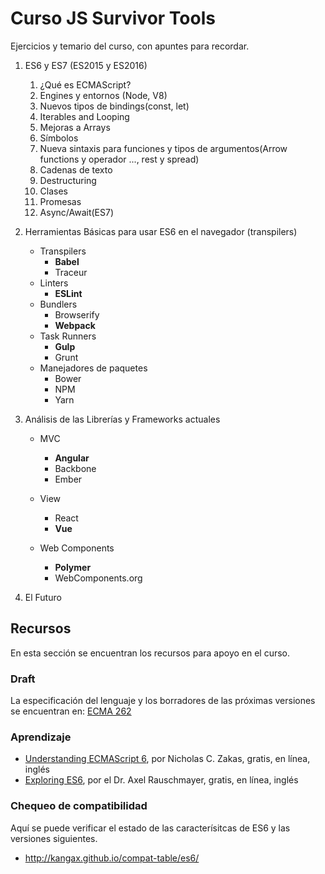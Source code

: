 # Curso JS Survivor Tools

Ejercicios y temario del curso, con apuntes para recordar.

1. ES6 y ES7 (ES2015 y ES2016)

    1. ¿Qué es ECMAScript?
    2. Engines y entornos (Node, V8)
    3. Nuevos tipos de bindings(const, let)
    4. Iterables and Looping
    5. Mejoras a Arrays
    6. Símbolos
    7. Nueva sintaxis para funciones y tipos de argumentos(Arrow functions y operador ..., rest y spread)
    8. Cadenas de texto
    9. Destructuring
    10. Clases
    11. Promesas
    12. Async/Await(ES7)

2. Herramientas Básicas para usar ES6 en el navegador (transpilers)
    
    - Transpilers
      - **Babel**
      - Traceur
    - Linters
      - **ESLint**
    - Bundlers
      - Browserify
      - **Webpack**
    - Task Runners
      - **Gulp**
      - Grunt
    - Manejadores de paquetes
      - Bower
      - NPM
      - Yarn
3. Análisis de las Librerías y Frameworks actuales
    
    - MVC
      - **Angular**
      - Backbone
      - Ember

    - View
      - React
      - **Vue**

    - Web Components
      - **Polymer**
      - WebComponents.org

4. El Futuro

## Recursos

En esta sección se encuentran los recursos para apoyo en el curso.

### Draft

La especificación del lenguaje y los borradores de las próximas versiones se encuentran en:
[ECMA 262](https://tc39.github.io/ecma262/)

### Aprendizaje

- [Understanding ECMAScript 6](https://leanpub.com/understandinges6/read/), por Nicholas C. Zakas, gratis, en línea, inglés
- [Exploring ES6](http://exploringjs.com/es6.html), por el Dr. Axel Rauschmayer, gratis, en línea, inglés

### Chequeo de compatibilidad

Aquí se puede verificar el estado de las caracterísitcas de ES6 y las versiones siguientes.

 - http://kangax.github.io/compat-table/es6/